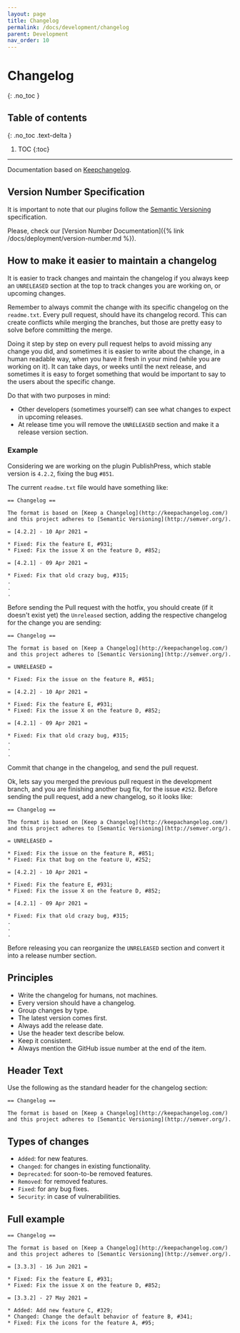 ```yaml
---
layout: page
title: Changelog
permalink: /docs/development/changelog
parent: Development
nav_order: 10
---
```


# Changelog
{: .no_toc }

## Table of contents
{: .no_toc .text-delta }

1. TOC 
{:toc}

---

Documentation based on [Keepchangelog](https://keepachangelog.com/).

## Version Number Specification

It is important to note that our plugins follow the [Semantic Versioning](https://semver.org/) specification.

Please, check our [Version Number Documentation]({% link /docs/deployment/version-number.md %}).

## How to make it easier to maintain a changelog

It is easier to track changes and maintain the changelog if you always keep an `UNRELEASED` section at the top to track changes you are working on, or upcoming changes.

Remember to always commit the change with its specific changelog on the `readme.txt`. Every pull request, should have its changelog record. This can create conflicts while merging the branches, but those are pretty easy to solve before committing the merge.

Doing it step by step on every pull request helps to avoid missing any change you did, and sometimes it is easier to write about the change, in a human readable way, when you have it fresh in your mind (while you are working on it). It can take days, or weeks until the next release, and sometimes it is easy to forget something that would be important to say to the users about the specific change.

Do that with two purposes in mind:

* Other developers (sometimes yourself) can see what changes to expect in upcoming releases.
* At release time you will remove the `UNRELEASED` section and make it a release version section.

### Example

Considering we are working on the plugin PublishPress, which stable version is `4.2.2`, fixing the bug `#851`.

The current `readme.txt` file would have something like:

```
== Changelog ==

The format is based on [Keep a Changelog](http://keepachangelog.com/)
and this project adheres to [Semantic Versioning](http://semver.org/).

= [4.2.2] - 10 Apr 2021 =

* Fixed: Fix the feature E, #931;
* Fixed: Fix the issue X on the feature D, #852;

= [4.2.1] - 09 Apr 2021 =

* Fixed: Fix that old crazy bug, #315;
.
.
.
```
Before sending the Pull request with the hotfix, you should create (if it doesn't exist yet) the `Unreleased` section, adding the respective changelog for the change you are sending:

```
== Changelog ==

The format is based on [Keep a Changelog](http://keepachangelog.com/)
and this project adheres to [Semantic Versioning](http://semver.org/).

= UNRELEASED =

* Fixed: Fix the issue on the feature R, #851;

= [4.2.2] - 10 Apr 2021 =

* Fixed: Fix the feature E, #931;
* Fixed: Fix the issue X on the feature D, #852;

= [4.2.1] - 09 Apr 2021 =

* Fixed: Fix that old crazy bug, #315;
.
.
.
```

Commit that change in the changelog, and send the pull request.

Ok, lets say you merged the previous pull request in the development branch, and you are finishing another bug fix, for the issue `#252`. Before sending the pull request, add a new changelog, so it looks like:

```
== Changelog ==

The format is based on [Keep a Changelog](http://keepachangelog.com/)
and this project adheres to [Semantic Versioning](http://semver.org/).

= UNRELEASED =

* Fixed: Fix the issue on the feature R, #851;
* Fixed: Fix that bug on the feature U, #252;

= [4.2.2] - 10 Apr 2021 =

* Fixed: Fix the feature E, #931;
* Fixed: Fix the issue X on the feature D, #852;

= [4.2.1] - 09 Apr 2021 =

* Fixed: Fix that old crazy bug, #315;
.
.
.
```

Before releasing you can reorganize the `UNRELEASED` section and convert it into a release number section.


## Principles

* Write the changelog for humans, not machines.
* Every version should have a changelog.
* Group changes by type.
* The latest version comes first.
* Always add the release date.
* Use the header text describe below.
* Keep it consistent.
* Always mention the GitHub issue number at the end of the item.

## Header Text

Use the following as the standard header for the changelog section:

```
== Changelog ==

The format is based on [Keep a Changelog](http://keepachangelog.com/)
and this project adheres to [Semantic Versioning](http://semver.org/).

```
## Types of changes

* `Added`: for new features.
* `Changed`: for changes in existing functionality.
* `Deprecated`: for soon-to-be removed features.
* `Removed`: for removed features.
* `Fixed`: for any bug fixes.
* `Security`: in case of vulnerabilities.

## Full example

```
== Changelog ==

The format is based on [Keep a Changelog](http://keepachangelog.com/)
and this project adheres to [Semantic Versioning](http://semver.org/).

= [3.3.3] - 16 Jun 2021 =

* Fixed: Fix the feature E, #931;
* Fixed: Fix the issue X on the feature D, #852;

= [3.3.2] - 27 May 2021 =

* Added: Add new feature C, #329;
* Changed: Change the default behavior of feature B, #341;
* Fixed: Fix the icons for the feature A, #95;
```

